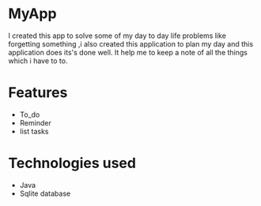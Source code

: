 # MyApp
 I created this app to solve some of my day to day life problems like forgetting something ,i also created this application to plan my day and this application does its's done well.
 It help me to keep a note of all the things which i have to to.
 # Features
   * To_do
   * Reminder
   * list tasks
  # Technologies used
   * Java
   * Sqlite database

